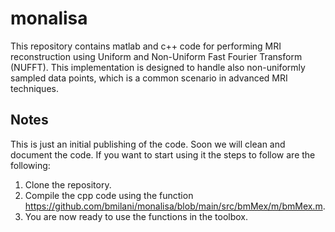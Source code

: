 # monalisa
This repository contains matlab and c++ code for performing MRI reconstruction using Uniform and Non-Uniform Fast Fourier Transform (NUFFT). This implementation is designed to handle also non-uniformly sampled data points, which is a common scenario in advanced MRI techniques.

## Notes
This is just an initial publishing of the code. Soon we will clean and document the code. If you want to start using it the steps to follow are the following:
1) Clone the repository. 
2) Compile the cpp code using the function https://github.com/bmilani/monalisa/blob/main/src/bmMex/m/bmMex.m.
3) You are now ready to use the functions in the toolbox. 
